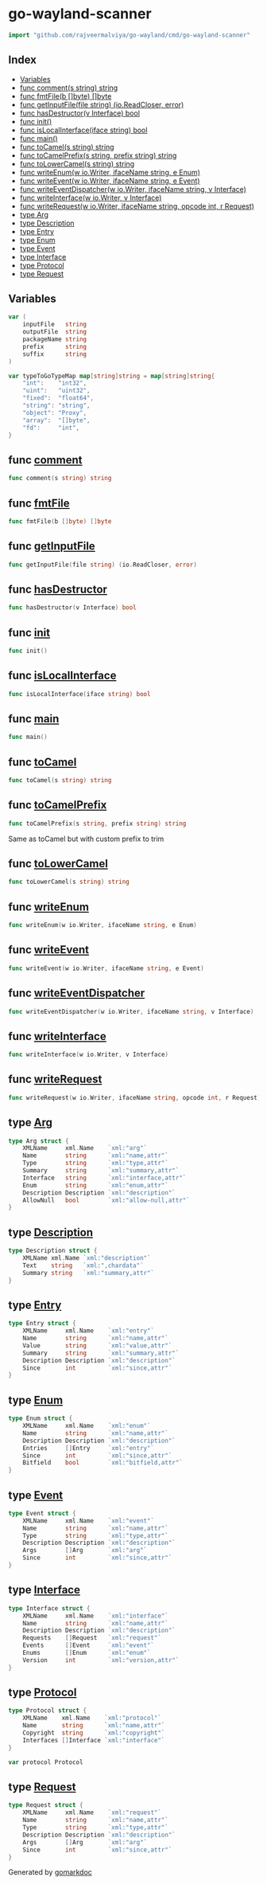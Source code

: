<!-- gomarkdoc:embed:start -->

<!-- Code generated by gomarkdoc. DO NOT EDIT -->

# go\-wayland\-scanner

```go
import "github.com/rajveermalviya/go-wayland/cmd/go-wayland-scanner"
```

## Index

- [Variables](<#variables>)
- [func comment\(s string\) string](<#comment>)
- [func fmtFile\(b \[\]byte\) \[\]byte](<#fmtFile>)
- [func getInputFile\(file string\) \(io.ReadCloser, error\)](<#getInputFile>)
- [func hasDestructor\(v Interface\) bool](<#hasDestructor>)
- [func init\(\)](<#init>)
- [func isLocalInterface\(iface string\) bool](<#isLocalInterface>)
- [func main\(\)](<#main>)
- [func toCamel\(s string\) string](<#toCamel>)
- [func toCamelPrefix\(s string, prefix string\) string](<#toCamelPrefix>)
- [func toLowerCamel\(s string\) string](<#toLowerCamel>)
- [func writeEnum\(w io.Writer, ifaceName string, e Enum\)](<#writeEnum>)
- [func writeEvent\(w io.Writer, ifaceName string, e Event\)](<#writeEvent>)
- [func writeEventDispatcher\(w io.Writer, ifaceName string, v Interface\)](<#writeEventDispatcher>)
- [func writeInterface\(w io.Writer, v Interface\)](<#writeInterface>)
- [func writeRequest\(w io.Writer, ifaceName string, opcode int, r Request\)](<#writeRequest>)
- [type Arg](<#Arg>)
- [type Description](<#Description>)
- [type Entry](<#Entry>)
- [type Enum](<#Enum>)
- [type Event](<#Event>)
- [type Interface](<#Interface>)
- [type Protocol](<#Protocol>)
- [type Request](<#Request>)


## Variables

<a name="inputFile"></a>

```go
var (
    inputFile   string
    outputFile  string
    packageName string
    prefix      string
    suffix      string
)
```

<a name="typeToGoTypeMap"></a>

```go
var typeToGoTypeMap map[string]string = map[string]string{
    "int":    "int32",
    "uint":   "uint32",
    "fixed":  "float64",
    "string": "string",
    "object": "Proxy",
    "array":  "[]byte",
    "fd":     "int",
}
```

<a name="comment"></a>
## func [comment](<https://github.com/Mich-iel/go-wayland/blob/main/cmd/go-wayland-scanner/scanner.go#L779>)

```go
func comment(s string) string
```



<a name="fmtFile"></a>
## func [fmtFile](<https://github.com/Mich-iel/go-wayland/blob/main/cmd/go-wayland-scanner/scanner.go#L180>)

```go
func fmtFile(b []byte) []byte
```



<a name="getInputFile"></a>
## func [getInputFile](<https://github.com/Mich-iel/go-wayland/blob/main/cmd/go-wayland-scanner/scanner.go#L167>)

```go
func getInputFile(file string) (io.ReadCloser, error)
```



<a name="hasDestructor"></a>
## func [hasDestructor](<https://github.com/Mich-iel/go-wayland/blob/main/cmd/go-wayland-scanner/scanner.go#L792>)

```go
func hasDestructor(v Interface) bool
```



<a name="init"></a>
## func [init](<https://github.com/Mich-iel/go-wayland/blob/main/cmd/go-wayland-scanner/scanner.go#L30>)

```go
func init()
```



<a name="isLocalInterface"></a>
## func [isLocalInterface](<https://github.com/Mich-iel/go-wayland/blob/main/cmd/go-wayland-scanner/scanner.go#L802>)

```go
func isLocalInterface(iface string) bool
```



<a name="main"></a>
## func [main](<https://github.com/Mich-iel/go-wayland/blob/main/cmd/go-wayland-scanner/scanner.go#L110>)

```go
func main()
```



<a name="toCamel"></a>
## func [toCamel](<https://github.com/Mich-iel/go-wayland/blob/main/cmd/go-wayland-scanner/scanner.go#L757>)

```go
func toCamel(s string) string
```



<a name="toCamelPrefix"></a>
## func [toCamelPrefix](<https://github.com/Mich-iel/go-wayland/blob/main/cmd/go-wayland-scanner/scanner.go#L765>)

```go
func toCamelPrefix(s string, prefix string) string
```

Same as toCamel but with custom prefix to trim

<a name="toLowerCamel"></a>
## func [toLowerCamel](<https://github.com/Mich-iel/go-wayland/blob/main/cmd/go-wayland-scanner/scanner.go#L771>)

```go
func toLowerCamel(s string) string
```



<a name="writeEnum"></a>
## func [writeEnum](<https://github.com/Mich-iel/go-wayland/blob/main/cmd/go-wayland-scanner/scanner.go#L532>)

```go
func writeEnum(w io.Writer, ifaceName string, e Enum)
```



<a name="writeEvent"></a>
## func [writeEvent](<https://github.com/Mich-iel/go-wayland/blob/main/cmd/go-wayland-scanner/scanner.go#L581>)

```go
func writeEvent(w io.Writer, ifaceName string, e Event)
```



<a name="writeEventDispatcher"></a>
## func [writeEventDispatcher](<https://github.com/Mich-iel/go-wayland/blob/main/cmd/go-wayland-scanner/scanner.go#L631>)

```go
func writeEventDispatcher(w io.Writer, ifaceName string, v Interface)
```



<a name="writeInterface"></a>
## func [writeInterface](<https://github.com/Mich-iel/go-wayland/blob/main/cmd/go-wayland-scanner/scanner.go#L215>)

```go
func writeInterface(w io.Writer, v Interface)
```



<a name="writeRequest"></a>
## func [writeRequest](<https://github.com/Mich-iel/go-wayland/blob/main/cmd/go-wayland-scanner/scanner.go#L272>)

```go
func writeRequest(w io.Writer, ifaceName string, opcode int, r Request)
```



<a name="Arg"></a>
## type [Arg](<https://github.com/Mich-iel/go-wayland/blob/main/cmd/go-wayland-scanner/scanner.go#L91-L100>)



```go
type Arg struct {
    XMLName     xml.Name    `xml:"arg"`
    Name        string      `xml:"name,attr"`
    Type        string      `xml:"type,attr"`
    Summary     string      `xml:"summary,attr"`
    Interface   string      `xml:"interface,attr"`
    Enum        string      `xml:"enum,attr"`
    Description Description `xml:"description"`
    AllowNull   bool        `xml:"allow-null,attr"`
}
```

<a name="Description"></a>
## type [Description](<https://github.com/Mich-iel/go-wayland/blob/main/cmd/go-wayland-scanner/scanner.go#L102-L106>)



```go
type Description struct {
    XMLName xml.Name `xml:"description"`
    Text    string   `xml:",chardata"`
    Summary string   `xml:"summary,attr"`
}
```

<a name="Entry"></a>
## type [Entry](<https://github.com/Mich-iel/go-wayland/blob/main/cmd/go-wayland-scanner/scanner.go#L82-L89>)



```go
type Entry struct {
    XMLName     xml.Name    `xml:"entry"`
    Name        string      `xml:"name,attr"`
    Value       string      `xml:"value,attr"`
    Summary     string      `xml:"summary,attr"`
    Description Description `xml:"description"`
    Since       int         `xml:"since,attr"`
}
```

<a name="Enum"></a>
## type [Enum](<https://github.com/Mich-iel/go-wayland/blob/main/cmd/go-wayland-scanner/scanner.go#L73-L80>)



```go
type Enum struct {
    XMLName     xml.Name    `xml:"enum"`
    Name        string      `xml:"name,attr"`
    Description Description `xml:"description"`
    Entries     []Entry     `xml:"entry"`
    Since       int         `xml:"since,attr"`
    Bitfield    bool        `xml:"bitfield,attr"`
}
```

<a name="Event"></a>
## type [Event](<https://github.com/Mich-iel/go-wayland/blob/main/cmd/go-wayland-scanner/scanner.go#L64-L71>)



```go
type Event struct {
    XMLName     xml.Name    `xml:"event"`
    Name        string      `xml:"name,attr"`
    Type        string      `xml:"type,attr"`
    Description Description `xml:"description"`
    Args        []Arg       `xml:"arg"`
    Since       int         `xml:"since,attr"`
}
```

<a name="Interface"></a>
## type [Interface](<https://github.com/Mich-iel/go-wayland/blob/main/cmd/go-wayland-scanner/scanner.go#L45-L53>)



```go
type Interface struct {
    XMLName     xml.Name    `xml:"interface"`
    Name        string      `xml:"name,attr"`
    Description Description `xml:"description"`
    Requests    []Request   `xml:"request"`
    Events      []Event     `xml:"event"`
    Enums       []Enum      `xml:"enum"`
    Version     int         `xml:"version,attr"`
}
```

<a name="Protocol"></a>
## type [Protocol](<https://github.com/Mich-iel/go-wayland/blob/main/cmd/go-wayland-scanner/scanner.go#L38-L43>)



```go
type Protocol struct {
    XMLName    xml.Name    `xml:"protocol"`
    Name       string      `xml:"name,attr"`
    Copyright  string      `xml:"copyright"`
    Interfaces []Interface `xml:"interface"`
}
```

<a name="protocol"></a>

```go
var protocol Protocol
```

<a name="Request"></a>
## type [Request](<https://github.com/Mich-iel/go-wayland/blob/main/cmd/go-wayland-scanner/scanner.go#L55-L62>)



```go
type Request struct {
    XMLName     xml.Name    `xml:"request"`
    Name        string      `xml:"name,attr"`
    Type        string      `xml:"type,attr"`
    Description Description `xml:"description"`
    Args        []Arg       `xml:"arg"`
    Since       int         `xml:"since,attr"`
}
```

Generated by [gomarkdoc](<https://github.com/princjef/gomarkdoc>)


<!-- gomarkdoc:embed:end -->